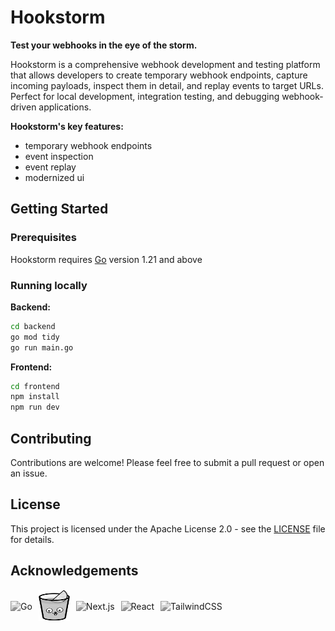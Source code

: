 # Hookstorm

**Test your webhooks in the eye of the storm.**

Hookstorm is a comprehensive webhook development and testing platform that allows developers to create temporary webhook endpoints, capture incoming payloads, inspect them in detail, and replay events to target URLs. Perfect for local development, integration testing, and debugging webhook-driven applications.

**Hookstorm's key features:**

- temporary webhook endpoints
- event inspection
- event replay
- modernized ui

## Getting Started

### Prerequisites

Hookstorm requires [Go](https://go.dev/) version 1.21 and above

### Running locally

**Backend:**
```bash
cd backend
go mod tidy
go run main.go
```

**Frontend:**
```bash
cd frontend
npm install
npm run dev
```

## Contributing

Contributions are welcome! Please feel free to submit a pull request or open an issue.

## License

This project is licensed under the Apache License 2.0 - see the [LICENSE](LICENSE) file for details.

## Acknowledgements

<div style="display: flex; flex-wrap: wrap; gap: 10px; align-items: center; justify-content: flex-start;">
  <div align="center">
    <img src="https://go.dev/images/go-logo-blue.svg" alt="Go" width="50" height="50" style="filter: grayscale(100%)"/><br/>
    <a href="https://github.com/golang/go"></a>
  </div>
  <div align="center">
    <img src="https://raw.githubusercontent.com/gin-gonic/logo/master/color.png" alt="Gin" width="50" height="50" style="filter: grayscale(100%)"/><br/>
    <a href="https://github.com/gin-gonic/gin"></a>
  </div>
  <div align="center">
    <img src="https://assets.vercel.com/image/upload/v1662130559/nextjs/Icon_light_background.png" alt="Next.js" width="50" height="50" style="filter: grayscale(100%)"/><br/>
    <a href="https://nextjs.org/"></a>
  </div>
  <div align="center">
    <img src="https://upload.wikimedia.org/wikipedia/commons/a/a7/React-icon.svg" alt="React" width="50" height="50" style="filter: grayscale(100%)"/><br/>
    <a href="https://reactjs.org/"></a>
  </div>
  <div align="center">
    <img src="https://upload.wikimedia.org/wikipedia/commons/d/d5/Tailwind_CSS_Logo.svg" alt="TailwindCSS" width="50" height="50" style="filter: grayscale(100%)"/><br/>
    <a href="https://tailwindcss.com/"></a>
  </div>
</div>
